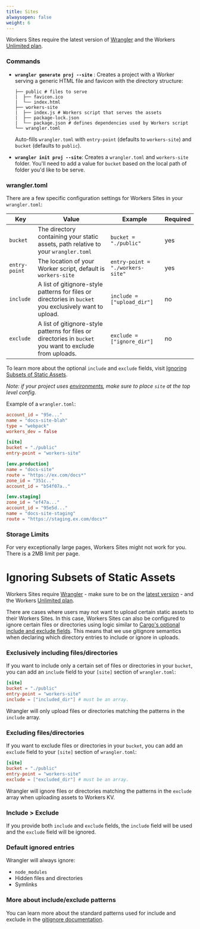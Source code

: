 ```yaml
---
title: Sites
alwaysopen: false
weight: 6
---
```


Workers Sites require the latest version of [Wrangler](https://github.com/cloudflare/wrangler) and the Workers [Unlimited plan](https://workers.cloudflare.com/sites#plans).

### Commands

- **`wrangler generate proj --site`** : Creates a project with a Worker serving a generic HTML file and favicon with the directory structure:

  ```
  ├── public # files to serve
  |  ├── favicon.ico
  |  └── index.html
  ├── workers-site
  |  ├── index.js # Workers script that serves the assets
  |  ├── package-lock.json
  |  └── package.json # defines dependencies used by Workers script
  └── wrangler.toml
  ```

  Auto-fills `wrangler.toml` with `entry-point` (defaults to `workers-site`) and `bucket` (defaults to `public`).

- **`wrangler init proj --site`**: Creates a `wrangler.toml` and `workers-site` folder. You'll need to add a value for `bucket` based on the local path of folder you'd like to be serve.

### wrangler.toml

There are a few specific configuration settings for Workers Sites in your `wrangler.toml`:

| Key           | Value                                                                              | Example                          | Required |
| ------------- | ---------------------------------------------------------------------------------- | -------------------------------- | -------- |
| `bucket`      | The directory containing your static assets, path relative to your `wrangler.toml` | `bucket = "./public"`            | yes      |
| `entry-point` | The location of your Worker script, default is `workers-site`                      | `entry-point = "./workers-site"` | yes      |
| `include`     | A list of gitignore-style patterns for files or directories in `bucket` you exclusively want to upload. | `include = ["upload_dir"]` | no |
| `exclude`     | A list of gitignore-style patterns for files or directories in `bucket` you want to exclude from uploads. | `exclude = ["ignore_dir"]` | no |

To learn more about the optional `include` and `exclude` fields, visit [Ignoring Subsets of Static Assets](/sites/ignore-assets).

_Note: if your project uses [environments](https://github.com/cloudflare/wrangler/blob/master/docs/content/environments.md), make sure to place `site` at the top level config._

Example of a `wrangler.toml`:

```toml
account_id = "95e..."
name = "docs-site-blah"
type = "webpack"
workers_dev = false

[site]
bucket = "./public"
entry-point = "workers-site"

[env.production]
name = "docs-site"
route = "https://ex.com/docs*"
zone_id = "351c.."
account_id = "b54f07a.."

[env.staging]
zone_id = "ef47a..."
account_id = "95e5d..."
name = "docs-site-staging"
route = "https://staging.ex.com/docs*"
```

### Storage Limits

For very exceptionally large pages, Workers Sites might not work for you. There is a 2MB limit per page.

# Ignoring Subsets of Static Assets

Workers Sites require [Wrangler](https://github.com/cloudflare/wrangler) - make sure to be on the [latest version](/quickstart/#updating-the-cli) - and the Workers [Unlimited plan](https://workers.cloudflare.com/sites#plans).

There are cases where users may not want to upload certain static assets to their Workers Sites.
In this case, Workers Sites can also be configured to ignore certain files or directories using logic 
similar to [Cargo's optional include and exclude fields](https://doc.rust-lang.org/cargo/reference/manifest.html#the-exclude-and-include-fields-optional).
This means that we use gitignore semantics when declaring which directory entries to include or ignore in uploads.

### Exclusively including files/directories

If you want to include only a certain set of files or directories in your `bucket`, you can add an `include` field to your
`[site]` section of `wrangler.toml`:

```toml
[site]
bucket = "./public"
entry-point = "workers-site" 
include = ["included_dir"] # must be an array.
```

Wrangler will only upload files or directories matching the patterns in the `include` array.

### Excluding files/directories

If you want to exclude files or directories in your `bucket`, you can add an `exclude` field to your
`[site]` section of `wrangler.toml`:

```toml
[site]
bucket = "./public"
entry-point = "workers-site" 
exclude = ["excluded_dir"] # must be an array.
```

Wrangler will ignore files or directories matching the patterns in the `exclude` array when uploading assets to Workers KV.

### Include > Exclude

If you provide both `include` and `exclude` fields, the `include` field will be used and the `exclude` field will be ignored.

### Default ignored entries

Wrangler will always ignore:

- `node_modules`
- Hidden files and directories
- Symlinks

### More about include/exclude patterns

You can learn more about the standard patterns used for include and exclude in the [gitignore documentation](https://git-scm.com/docs/gitignore).
